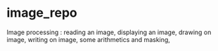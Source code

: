 # image_repo
Image processing :
  reading an image,
  displaying an image,
  drawing on image,
  writing on image,
  some arithmetics and masking,
  
